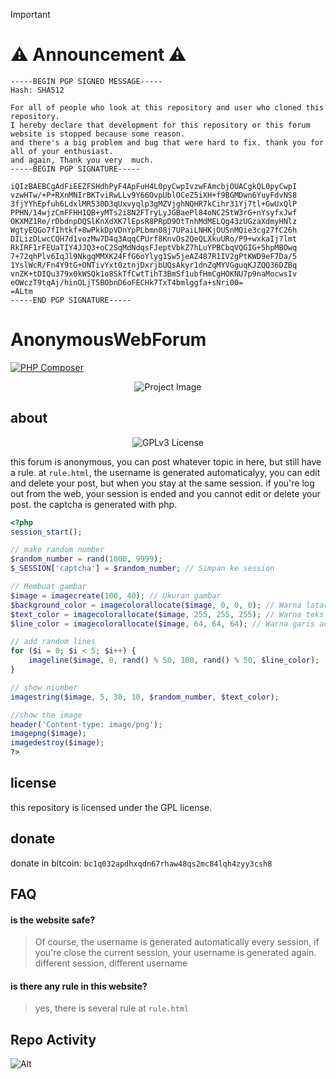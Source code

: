 > [!IMPORTANT]  
> # ⚠️ Announcement ⚠️
```
-----BEGIN PGP SIGNED MESSAGE-----
Hash: SHA512

For all of people who look at this repository and user who cloned this repository.
I hereby declare that development for this repository or this forum website is stopped because some reason.
and there's a big problem and bug that were hard to fix. thank you for all of your enthusiast.
and again, Thank you very  much.
-----BEGIN PGP SIGNATURE-----

iQIzBAEBCgAdFiEEZFSHdhPyF4ApFuH4L0pyCwpIvzwFAmcbjOUACgkQL0pyCwpI
vzwHTw/+P+RXnMNIrBKTviRwLLv9Y66OvpUblOCeZ5iXH+f9BGMDwn6YuyFdvNS8
3fjYYhEpfuh6LdxlMR530D3qUxvyqlp3gMZVjghNQHR7kCihr31Yj7tl+GwUxQlP
PPHN/14wjzCmFFHH1QB+yMTs2i8N2FTryLyJGBaePl84oNC2StW3rG+nYsyfxJwf
OKXMZ1Re/rDbdnpDQSlKnXdXK7lEpsR8PRpD9OtTnhMdMELQg43zUGzaXdmyHNlz
WgtyEQGo7fIhtkf+8wPkkDpVDnYpPLbmn08j7UPaiLNHKjOUSnMQie3cg27fC26h
DILizDLwcCQH7d1vozMw7D4q3AqqCPUrf8KnvOs2QeQLXkuURo/P9+wxkaIj7lmt
RkIRF1rFEUaTIY4JJQ3+oC2SqMdNdqsFJeptVbkZ7hLuYPBCbqVQGIG+5hpMBOwq
7+72qhPlv6IqJl9NkgqMMXK24FfG6oYlyg1Sw5jeAZ487R1IV2gPtKWD9eF7Da/5
1YslWcR/Fn4Y9tG+ONTivYxt0ztnjDxrjbUQsAkyr1dnZqMYVGguqKJZQQ36DZBq
vnZK+tDIQu379x0kWSQk1o8SkTfCwtTihT3BmSf1ubfHmCgHOKNU7p9naMocwsIv
eOWczT9tqAj/hinOLjT5BObnD6oFECHk7TxT4bmlggfa+sNri00=
=ALtm
-----END PGP SIGNATURE-----

```

# AnonymousWebForum
[![PHP Composer](https://github.com/fauzymadani/AnonymousWebForum/actions/workflows/php.yml/badge.svg)](https://github.com/fauzymadani/AnonymousWebForum/actions/workflows/php.yml)
<p align="center">
<img align="center" src="https://github.com/user-attachments/assets/0c6e5db0-9b28-41f0-9547-d648b70ec3be" alt="Project Image" />
</p>

## about
<div align="center">
<img align="center" src="https://img.shields.io/badge/License-GPLv3-blue.svg" alt="GPLv3 License" />
</div>

this forum is anonymous, you can post whatever topic in here, but still have a rule. at `rule.html`, the username is generated automaticalyy, you can edit and delete your post, but when you stay at the same session. if you're log out from the web, your session is ended and you cannot edit or delete your post. the captcha is generated with php.
```php
<?php
session_start();

// make random number
$random_number = rand(1000, 9999);
$_SESSION['captcha'] = $random_number; // Simpan ke session

// Membuat gambar
$image = imagecreate(100, 40); // Ukuran gambar
$background_color = imagecolorallocate($image, 0, 0, 0); // Warna latar belakang (hitam)
$text_color = imagecolorallocate($image, 255, 255, 255); // Warna teks (putih)
$line_color = imagecolorallocate($image, 64, 64, 64); // Warna garis acak

// add random lines
for ($i = 0; $i < 5; $i++) {
    imageline($image, 0, rand() % 50, 100, rand() % 50, $line_color);
}

// show niumber
imagestring($image, 5, 30, 10, $random_number, $text_color);

//show the image
header('Content-type: image/png');
imagepng($image);
imagedestroy($image);
?>

```

## license
this repository is licensed under the GPL license. 

## donate
donate in bitcoin: `bc1q032apdhxqdn67rhaw48qs2mc84lqh4zyy3csh8`

## FAQ

#### is the website safe?

> Of course, the username is generated automatically every session, if you're close the current session, your username is generated again. different session, different username

#### is there any rule in this website?

> yes, there is several rule at `rule.html`


## Repo Activity

![Alt](https://repobeats.axiom.co/api/embed/1540d66aa3a3a326d80c92e7ebce71147da61913.svg "Repobeats analytics image")
